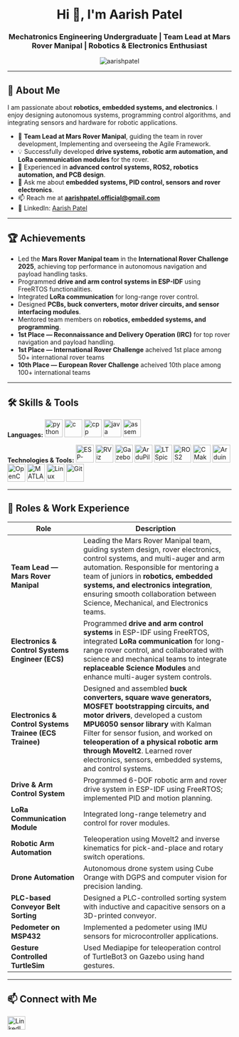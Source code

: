 <h1 align="center">Hi 👋, I'm Aarish Patel</h1>
<h3 align="center">Mechatronics Engineering Undergraduate | Team Lead at Mars Rover Manipal | Robotics & Electronics Enthusiast</h3>

<p align="center">
  <img src="https://komarev.com/ghpvc/?username=aarishpatel&label=Profile%20views&color=0e75b6&style=flat" alt="aarishpatel" />
</p>

---

## 🚀 About Me
I am passionate about **robotics, embedded systems, and electronics**. I enjoy designing autonomous systems, programming control algorithms, and integrating sensors and hardware for robotic applications.  

- 👑 **Team Lead at Mars Rover Manipal**, guiding the team in rover development, Implementing and overseeing the Agile Framework.  
- 💡 Successfully developed **drive systems, robotic arm automation, and LoRa communication modules** for the rover.  
- 🎯 Experienced in **advanced control systems, ROS2, robotics automation, and PCB design**.  
- 💬 Ask me about **embedded systems, PID control, sensors and rover electronics**.  
- 📫 Reach me at **aarishpatel.official@gmail.com**  
- 📄 LinkedIn: [Aarish Patel](https://www.linkedin.com/in/aarish-patel-4843aa21a/)

---

## 🏆 Achievements
- Led the **Mars Rover Manipal team** in the **International Rover Challenge 2025**, achieving top performance in autonomous navigation and payload handling tasks.  
- Programmed **drive and arm control systems in ESP-IDF** using FreeRTOS functionalities.  
- Integrated **LoRa communication** for long-range rover control.  
- Designed **PCBs, buck converters, motor driver circuits, and sensor interfacing modules**.  
- Mentored team members on **robotics, embedded systems, and programming**.  
- **1st Place — Reconnaissance and Delivery Operation (IRC)** for top rover navigation and payload handling.
- **1st Place — International Rover Challenge** acheived 1st place among 50+ international rover teams
- **10th Place — European Rover Challenge** acheived 10th place among 100+ international teams

---

## 🛠️ Skills & Tools

<p align="left">
  <!-- Programming Languages -->
  <b>Languages:</b>
  <a href="https://www.python.org" target="_blank"><img src="https://cdn.jsdelivr.net/gh/devicons/devicon/icons/python/python-original.svg" alt="python" width="40" height="40"/></a>
  <a href="https://www.cprogramming.com/" target="_blank"><img src="https://cdn.jsdelivr.net/gh/devicons/devicon/icons/c/c-original.svg" alt="c" width="40" height="40"/></a>
  <a href="https://www.w3schools.com/cpp/" target="_blank"><img src="https://cdn.jsdelivr.net/gh/devicons/devicon/icons/cplusplus/cplusplus-original.svg" alt="cpp" width="40" height="40"/></a>
  <a href="https://www.java.com/" target="_blank"><img src="https://cdn.jsdelivr.net/gh/devicons/devicon/icons/java/java-original.svg" alt="java" width="40" height="40"/></a>
  <a href="https://www.assembly-language.info/" target="_blank"><img src="https://cdn.jsdelivr.net/gh/devicons/devicon/icons/assembly/assembly-original.svg" alt="assembly" width="40" height="40"/></a>
</p>

<p align="left">
  <!-- Technologies & Tools -->
  <b>Technologies & Tools:</b>
  <a href="https://idf.espressif.com/" target="_blank"><img src="https://developer.espressif.com/sites/default/files/esp-idf-logo.png" alt="ESP-IDF" width="40" height="40"/></a>
  <a href="https://github.com/ros-visualization/rviz" target="_blank"><img src="https://raw.githubusercontent.com/ros-visualization/rviz/master/rviz_logo.png" alt="RViz" width="40" height="40"/></a>
  <a href="https://gazebosim.org/" target="_blank"><img src="https://gazebosim.org/images/gazebo_logo.png" alt="Gazebo" width="40" height="40"/></a>
  <a href="https://ardupilot.org/" target="_blank"><img src="https://firmware.ardupilot.org/Tools/Logos/ArduPilot-Cleaned-Transparent.png" alt="ArduPilot" width="40" height="40"/></a>
  <a href="https://www.analog.com/en/design-center/design-tools-and-calculators/ltspice-simulator.html" target="_blank"><img src="https://assets.streamlinehq.com/image/private/w_34,h_34,ar_1/f_auto/v1/icons/logos/ltspice-cvq6xt0qtlczub5nrnoir.png" alt="LTSpice" width="40" height="40"/></a>
  <img src="https://cdn.jsdelivr.net/gh/devicons/devicon/icons/ros/ros-original.svg" alt="ROS2" width="40" height="40"/>
  <img src="https://cdn.jsdelivr.net/gh/devicons/devicon/icons/cmake/cmake-original.svg" alt="CMake" width="40" height="40"/>
  <img src="https://cdn.jsdelivr.net/gh/devicons/devicon/icons/arduino/arduino-original.svg" alt="Arduino" width="40" height="40"/>
  <img src="https://cdn.jsdelivr.net/gh/devicons/devicon/icons/opencv/opencv-original.svg" alt="OpenCV" width="40" height="40"/>
  <img src="https://cdn.jsdelivr.net/gh/devicons/devicon/icons/matlab/matlab-original.svg" alt="MATLAB" width="40" height="40"/>
  <img src="https://cdn.jsdelivr.net/gh/devicons/devicon/icons/linux/linux-original.svg" alt="Linux" width="40" height="40"/>
  <img src="https://cdn.jsdelivr.net/gh/devicons/devicon/icons/git/git-original.svg" alt="Git" width="40" height="40"/>
</p>

---

## 📂 Roles & Work Experience
| Role | Description |
|------|-------------|
| **Team Lead — Mars Rover Manipal** | Leading the Mars Rover Manipal team, guiding system design, rover electronics, control systems, and multi-auger and arm automation. Responsible for mentoring a team of juniors in **robotics, embedded systems, and electronics integration**, ensuring smooth collaboration between Science, Mechanical, and Electronics teams. |
| **Electronics & Control Systems Engineer (ECS)** | Programmed **drive and arm control systems** in ESP-IDF using FreeRTOS, integrated **LoRa communication** for long-range rover control, and collaborated with science and mechanical teams to integrate **replaceable Science Modules** and enhance multi-auger system controls. |
| **Electronics & Control Systems Trainee (ECS Trainee)** | Designed and assembled **buck converters, square wave generators, MOSFET bootstrapping circuits, and motor drivers**, developed a custom **MPU6050 sensor library** with Kalman Filter for sensor fusion, and worked on **teleoperation of a physical robotic arm through MoveIt2**. Learned rover electronics, sensors, embedded systems, and control systems. |
| **Drive & Arm Control System** | Programmed 6-DOF robotic arm and rover drive system in ESP-IDF using FreeRTOS; implemented PID and motion planning. |
| **LoRa Communication Module** | Integrated long-range telemetry and control for rover modules. |
| **Robotic Arm Automation** | Teleoperation using MoveIt2 and inverse kinematics for pick-and-place and rotary switch operations. |
| **Drone Automation** | Autonomous drone system using Cube Orange with DGPS and computer vision for precision landing. |
| **PLC-based Conveyor Belt Sorting** | Designed a PLC-controlled sorting system with inductive and capacitive sensors on a 3D-printed conveyor. |
| **Pedometer on MSP432** | Implemented a pedometer using IMU sensors for microcontroller applications. |
| **Gesture Controlled TurtleSim** | Used Mediapipe for teleoperation control of TurtleBot3 on Gazebo using hand gestures. |

---

## 📫 Connect with Me
<p align="left">
  <a href="https://www.linkedin.com/in/aarish-patel-4843aa21a/" target="_blank">
    <img align="center" src="https://raw.githubusercontent.com/rahuldkjain/github-profile-readme-generator/master/src/images/icons/Social/linked-in-alt.svg" alt="LinkedIn" height="30" width="40" />
  </a>
</p>

